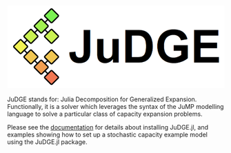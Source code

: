 ![JuDGE](docs/src/assets/judge-small.png)

JuDGE stands for: Julia Decomposition for Generalized Expansion. Functionally,
it is a solver which leverages the syntax of the JuMP modelling language to
solve a particular class of capacity expansion problems.

Please see the [documentation](https://reganbaucke.github.io/JuDGE.jl/)
for details about installing JuDGE.jl, and examples showing how to set up a stochastic capacity example
model using the JuDGE.jl package.
